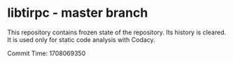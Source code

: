 # libtirpc - master branch

This repository contains frozen state of the repository.
Its history is cleared. It is used only for static code
analysis with Codacy.

Commit Time: 1708069350